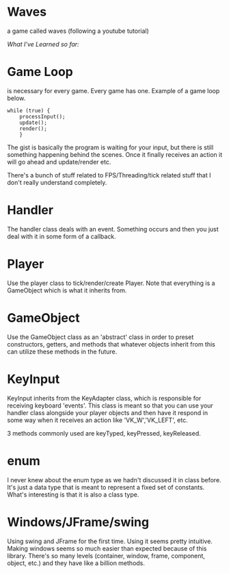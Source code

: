 # Waves
a game called waves (following a youtube tutorial)

_What I've Learned so far:_

# **Game Loop** 
is necessary for every game. Every game has one. Example of a game loop below.

```
while (true) {
    processInput();
    update();
    render();
    }
```

The gist is basically the program is waiting for your input, but there is still something happening behind the scenes. Once it finally receives an action it will go ahead and update/render etc.

There's a bunch of stuff related to FPS/Threading/tick related stuff that I don't really understand completely.

# **Handler**
The handler class deals with an event. Something occurs and then you just deal with it in some form of a callback. 

# **Player**
Use the player class to tick/render/create Player. Note that everything is a GameObject which is what it inherits from. 

# **GameObject**
Use the GameObject class as an 'abstract' class in order to preset constructors, getters, and methods that whatever objects inherit from this can utilize these methods in the future.

# **KeyInput**
KeyInput inherits from the KeyAdapter class, which is responsible for receiving keyboard 'events'. This class is meant so that you can use your handler class alongside your player objects and then have it respond in some way when it receives an action like 'VK_W','VK_LEFT', etc. 

3 methods commonly used are keyTyped, keyPressed, keyReleased.

# **enum**
I never knew about the enum type as we hadn't discussed it in class before. It's just a data type that is meant to represent a fixed set of constants. What's interesting is that it is also a class type. 

# **Windows/JFrame/swing**
Using swing and JFrame for the first time. Using it seems pretty intuitive. Making windows seems so much easier than expected because of this library. There's so many levels (container, window, frame, component, object, etc.) and they have like a billion methods. 


